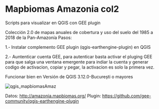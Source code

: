 # Mapbiomas Amazonia col2
Scripts para visualizar en QGIS con GEE plugin

Colección 2.0 de mapas anuales de cobertura y uso del suelo del 1985 a 2018 de la Pan-Amazonía
Pasos:

1.- Instalar complemento GEE plugin (qgis-earthengine-plugin) en QGIS

2.- Auntenticar cuenta GEE, 
    para autenticar basta activar el pluging GEE para que salga una ventana emergente para indiar la cuenta y generar codigo de activacion,
    copiar y pegar, la activacion es  solo la primera vez. 
    
Funcionar bien en Versión de QGIS 3.12.0-București o mayores


![qgis_mapbiomasAmaz](https://user-images.githubusercontent.com/26856246/91860664-8fe62a00-ec31-11ea-97c8-2709594b62ac.PNG)

Datos: http://amazonia.mapbiomas.org/
Plugin: https://github.com/gee-community/qgis-earthengine-plugin
